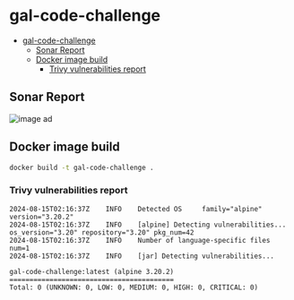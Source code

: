 # gal-code-challenge

- [gal-code-challenge](#gal-code-challenge)
  - [Sonar Report](#sonar-report)
  - [Docker image build](#docker-image-build)
    - [Trivy vulnerabilities report](#trivy-vulnerabilities-report)


## Sonar Report
![image](https://github.com/user-attachments/assets/8ddbd5b3-fccf-4997-b2ca-dbe30e6aa21b)
ad

## Docker image build

```bash
docker build -t gal-code-challenge .
```

### Trivy vulnerabilities report

```
2024-08-15T02:16:37Z    INFO    Detected OS     family="alpine" version="3.20.2"
2024-08-15T02:16:37Z    INFO    [alpine] Detecting vulnerabilities...   os_version="3.20" repository="3.20" pkg_num=42
2024-08-15T02:16:37Z    INFO    Number of language-specific files       num=1
2024-08-15T02:16:37Z    INFO    [jar] Detecting vulnerabilities...

gal-code-challenge:latest (alpine 3.20.2)
=========================================
Total: 0 (UNKNOWN: 0, LOW: 0, MEDIUM: 0, HIGH: 0, CRITICAL: 0)
```